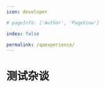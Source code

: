 ```yaml
---
icon: developer

# pageInfo: ['Author', 'PageView']

index: false

permalink: /qaexperience/
---
```

# 测试杂谈
<Catalog base='/qaexperience/' />
